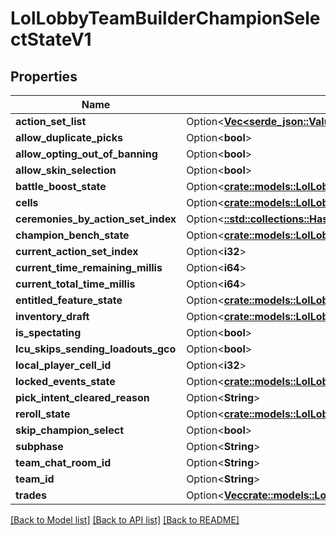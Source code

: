 # LolLobbyTeamBuilderChampionSelectStateV1

## Properties

Name | Type | Description | Notes
------------ | ------------- | ------------- | -------------
**action_set_list** | Option<[**Vec<serde_json::Value>**](serde_json::Value.md)> |  | [optional]
**allow_duplicate_picks** | Option<**bool**> |  | [optional]
**allow_opting_out_of_banning** | Option<**bool**> |  | [optional]
**allow_skin_selection** | Option<**bool**> |  | [optional]
**battle_boost_state** | Option<[**crate::models::LolLobbyTeamBuilderTeamBuilderBoostInfo**](LolLobbyTeamBuilderTeamBuilderBoostInfo.md)> |  | [optional]
**cells** | Option<[**crate::models::LolLobbyTeamBuilderCellsV1**](LolLobbyTeamBuilderCellsV1.md)> |  | [optional]
**ceremonies_by_action_set_index** | Option<[**::std::collections::HashMap<String, serde_json::Value>**](serde_json::Value.md)> |  | [optional]
**champion_bench_state** | Option<[**crate::models::LolLobbyTeamBuilderChampionBenchStateV1**](LolLobbyTeamBuilderChampionBenchStateV1.md)> |  | [optional]
**current_action_set_index** | Option<**i32**> |  | [optional]
**current_time_remaining_millis** | Option<**i64**> |  | [optional]
**current_total_time_millis** | Option<**i64**> |  | [optional]
**entitled_feature_state** | Option<[**crate::models::LolLobbyTeamBuilderEntitledFeatureStateV1**](LolLobbyTeamBuilderEntitledFeatureStateV1.md)> |  | [optional]
**inventory_draft** | Option<[**crate::models::LolLobbyTeamBuilderTbdInventory**](LolLobbyTeamBuilderTbdInventory.md)> |  | [optional]
**is_spectating** | Option<**bool**> |  | [optional]
**lcu_skips_sending_loadouts_gco** | Option<**bool**> |  | [optional]
**local_player_cell_id** | Option<**i32**> |  | [optional]
**locked_events_state** | Option<[**crate::models::LolLobbyTeamBuilderLockedEventsStateV1**](LolLobbyTeamBuilderLockedEventsStateV1.md)> |  | [optional]
**pick_intent_cleared_reason** | Option<**String**> |  | [optional]
**reroll_state** | Option<[**crate::models::LolLobbyTeamBuilderRerollStateV1**](LolLobbyTeamBuilderRerollStateV1.md)> |  | [optional]
**skip_champion_select** | Option<**bool**> |  | [optional]
**subphase** | Option<**String**> |  | [optional]
**team_chat_room_id** | Option<**String**> |  | [optional]
**team_id** | Option<**String**> |  | [optional]
**trades** | Option<[**Vec<crate::models::LolLobbyTeamBuilderTradeV1>**](LolLobbyTeamBuilderTradeV1.md)> |  | [optional]

[[Back to Model list]](../README.md#documentation-for-models) [[Back to API list]](../README.md#documentation-for-api-endpoints) [[Back to README]](../README.md)


